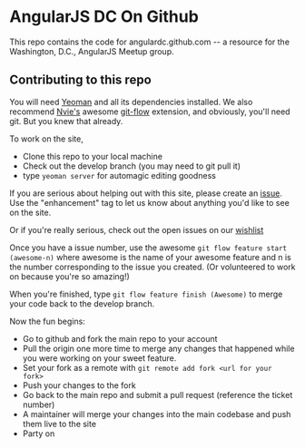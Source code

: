 AngularJS DC On Github
====================

This repo contains the code for angulardc.github.com -- a resource for the Washington, D.C., AngularJS Meetup group.

Contributing to this repo
-------------------

You will need [Yeoman](http://yeoman.io/) and all its dependencies installed. We also recommend [Nvie's](http://nvie.com/posts/a-successful-git-branching-model/) awesome [git-flow](https://github.com/nvie/gitflow) extension, and obviously, you'll need git. But you knew that already.

To work on the site, 
- Clone this repo to your local machine
- Check out the develop branch (you may need to git pull it)
- type `yeoman server` for automagic editing goodness

If you are serious about helping out with this site, please create an [issue](https://github.com/angulardc/angulardc.github.com/issues/new). Use the "enhancement" tag to let us know about anything you'd like to see on the site.

Or if you're really serious, check out the open issues on our [wishlist](https://github.com/angulardc/angulardc.github.com/issues?labels=enhancement&page=1&state=open)

Once you have a issue number, use the awesome `git flow feature start (awesome-n)` where awesome is the name of your awesome feature and n is the number corresponding to the issue you created. (Or volunteered to work on because you're so amazing!)

When you're finished, type `git flow feature finish (Awesome)` to merge your code back to the develop branch. 

Now the fun begins:
- Go to github and fork the main repo to your account
- Pull the origin one more time to merge any changes that happened while you were working on your sweet feature.
- Set your fork as a remote with `git remote add fork <url for your fork>`
- Push your changes to the fork
- Go back to the main repo and submit a pull request (reference the ticket number)
- A maintainer will merge your changes into the main codebase and push them live to the site
- Party on